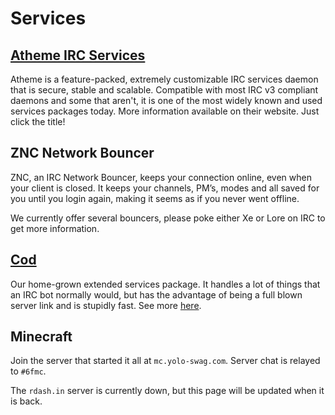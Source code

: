 # Services

## [Atheme IRC Services](http://atheme.net)

Atheme is a feature-packed, extremely customizable IRC services daemon that is 
secure, stable and scalable. Compatible with most IRC v3 compliant daemons and 
some that aren't, it is one of the most widely known and used services packages 
today. More information available on their website. Just click the title!

## ZNC Network Bouncer

ZNC, an IRC Network Bouncer, keeps your connection online, even when your 
client is closed. It keeps your channels, PM’s, modes and all saved for you 
until you login again, making it seems as if you never went offline.

We currently offer several bouncers, please poke either Xe or Lore on IRC to 
get more information.

## [Cod](http://github.com/lyska/cod)

Our home-grown extended services package. It handles a lot of things that an 
IRC bot normally would, but has the advantage of being a full blown server link 
and is stupidly fast. See more [here](cod).

## Minecraft

Join the server that started it all at `mc.yolo-swag.com`. Server chat is 
relayed to `#6fmc`. 

The `rdash.in` server is currently down, but this page will be updated when it 
is back.

